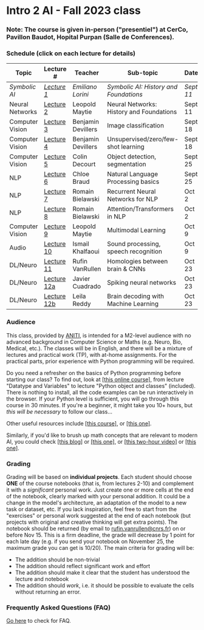 # Intro 2 AI  -  Fall 2023 class

<!-- <div style="text-align: right"><a href="registration"> <h3>Go to registration</h3></a> </div> 

<div style="text-align: right"><h3>Registration is closed! (come back again next year)</h3> </div>
-->
### Note: The course is given in-person ("presentiel") at CerCo, Pavillon Baudot, Hopital Purpan (Salle de Conferences).

### Schedule (click on each lecture for details)

| Topic | Lecture # | Teacher | Sub-topic | Date  |  Time   |
|--------------|---------|---------------|----------------------------|--------------|--------|
| _Symbolic AI_  | _[Lecture 1](./Lecture1/index.md)_ | _Emiliano Lorini_ | _Symbolic AI: History and Foundations_ |  _Sept 11_ | _cancelled_ |
| Neural Networks  | [Lecture 2](./Lecture2/index.md) | Leopold Maytie | Neural Networks: History and Foundations |  Sept 11 | 1:30-3:30pm  |
| Computer Vision  | [Lecture 3](./Lecture3/index.md) | Benjamin Devillers | Image classification |  Sept 18 | 1:30-3:30pm |
| Computer Vision  | [Lecture 4](./Lecture4/index.md) | Benjamin Devillers | Unsupervised/zero/few-shot learning |  Sept 18 | 3:30-6pm |
| Computer Vision  | [Lecture 5](./Lecture5/index.md) | Colin Decourt | Object detection, segmentation |  Sept 25 | 4-6pm |
| NLP  | [Lecture 6](./Lecture6/index.md) | Chloe Braud | Natural Language Processing basics |  Sept 25 | 1:30-3:30pm |
| NLP  | [Lecture 7](./Lecture7/index.md) | Romain Bielawski | Recurrent Neural Networks for NLP |  Oct 2 | 1:30-3:30pm |
| NLP  | [Lecture 8](./Lecture8/index.md) | Romain Bielawski | Attention/Transformers in NLP |  Oct 2 | 4-6pm |
| Computer Vision  | [Lecture 9](./Lecture9/index.md) | Leopold Maytie | Multimodal Learning |  Oct 9 | 1:30-3:30pm |
| Audio  | [Lecture 10](./Lecture10/index.md) | Ismail Khalfaoui | Sound processing, speech recognition |  Oct 9 | 4-6pm |
| DL/Neuro  | [Lecture 11](./Lecture11/index.md) | Rufin VanRullen | Homologies between brain & CNNs |  Oct 23 | 4-6pm |
| DL/Neuro  | [Lecture 12a](./Lecture12a/index.md) | Javier Cuadrado  | Spiking neural networks |  Oct 23 | 1:30-2:30pm |
| DL/Neuro  | [Lecture 12b](./Lecture12b/index.md) | Leila Reddy | Brain decoding with Machine Learning |  Oct 23 | 2:30-3:30pm |

### Audience
This class, provided by [ANITI](https://aniti.univ-toulouse.fr/en/), is intended for a M2-level audience with no advanced background in Computer Science or Maths (e.g. Neuro, Bio, Medical, etc.). The classes will be in English, and there will be a mixture of lectures and practical work (TP), with at-home assignments. For the practical parts, prior experience with Python programming will be required. 

Do you need a refresher on the basics of Python programming before starting our class? To find out, look at [[this online course]](https://thepythonguru.com/), from lecture "Datatype and Variables" to lecture "Python object and classes" (included). There is nothing to install, all the code examples can be run interactively in the browser. If your Python level is sufficient, you will go through this course in 30 minutes. If you're a beginner, it might take you 10+ hours, but *this will be necessary* to follow our class...

Other useful resources include [[this course]](https://www.python-course.eu), or [[this one]](https://www.programiz.com/python-programming). 

Similarly, if you'd like to brush up math concepts that are relevant to modern AI, you could check [[this blog]](https://www.edureka.co/blog/mathematics-for-machine-learning/) or [[this one]](https://www.analyticsvidhya.com/blog/2019/10/mathematics-behind-machine-learning/), or [[this two-hour video]](https://www.youtube.com/watch?v=iyxqcS1u5go) or [[this one]](https://www.youtube.com/watch?v=1VSZtNYMntM). 

<!-- 
### Registration
Priority is given to M2 students from Universite de Toulouse. The classes may be open to other interested participants from ANITI or outside, based on availability. 

To register for the class, **it is mandatory to sign up** with the following form:
#### [Registration form](registration)

Once registered, you will receive the visio-conference links for each class.
-->
### Grading
Grading will be based on **individual projects**. Each student should choose **ONE** of the course notebooks (that is, from lectures 2-10) and complement it with a *significant* personal work. Just create one or more cells at the end of the notebook, clearly marked with your personal addition. It could be a change in the model's architecture, an adaptation of the model to a new task or dataset, etc. If you lack inspiration, feel free to start from the "exercises" or personal work suggested at the end of each notebook (but projects with original and creative thinking will get extra points). The notebook should be returned (by email to rufin.vanrullen@cnrs.fr) on or before Nov 15. This is a firm deadline, the grade will decrease by 1 point for each late day (e.g. if you send your notebook on November 25, the maximum grade you can get is 10/20). The main criteria for grading will be:
* The addition should be non-trivial
* The addition should reflect significant work and effort
* The addition should make it clear that the student has understood the lecture and notebook
* The addition should *work*, i.e. it should be possible to evaluate the cells without returning an error.

<!-- The class is offered in 2022 as an off-curriculum optional course. There will be no grades and no exams. 

We may deliver a certificate of attendance if you need one; however, this should be mentioned when you register, and in that case we will monitor your attendance, including participation in at-home assignments. -->

### Frequently Asked Questions (FAQ)
[Go here](faq) to check for FAQ.

